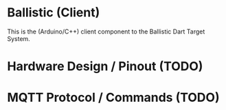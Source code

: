 # Ballistic (Client)

This is the (Arduino/C++) client component to the Ballistic Dart Target System.

# Hardware Design / Pinout (TODO)

# MQTT Protocol / Commands (TODO)
